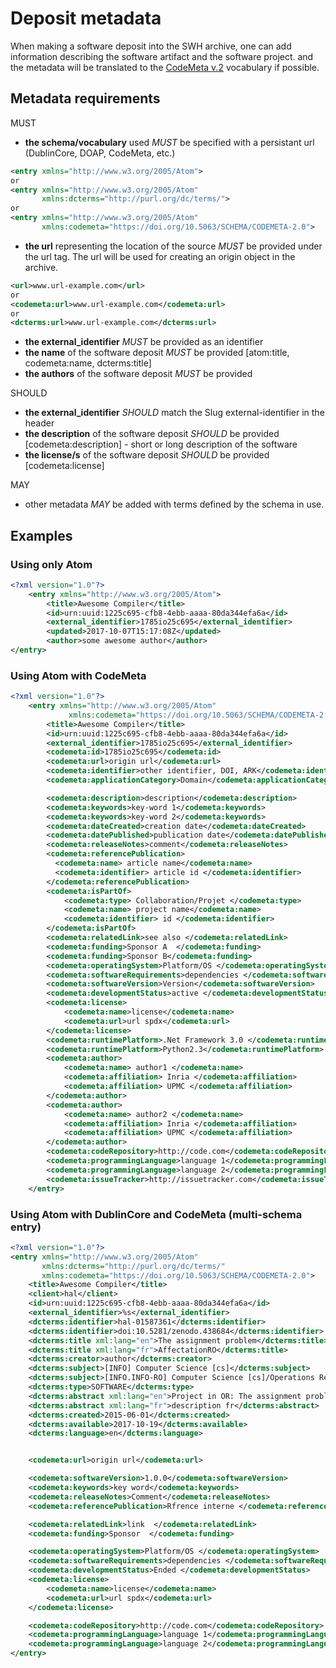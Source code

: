 # Deposit metadata

When making a software deposit into the SWH archive, one can add information
describing the software artifact and the software project.
and the metadata will be translated to the [CodeMeta v.2](https://doi.org/10.5063/SCHEMA/CODEMETA-2.0) vocabulary
if possible.

## Metadata requirements

MUST
- **the schema/vocabulary** used *MUST* be specified with a persistant url
(DublinCore, DOAP, CodeMeta, etc.)
```XML
<entry xmlns="http://www.w3.org/2005/Atom">
or
<entry xmlns="http://www.w3.org/2005/Atom"
       xmlns:dcterms="http://purl.org/dc/terms/">
or
<entry xmlns="http://www.w3.org/2005/Atom"
       xmlns:codemeta="https://doi.org/10.5063/SCHEMA/CODEMETA-2.0">
```
- **the url** representing the location of the source *MUST* be provided
under the url tag. The url will be used for creating an origin object in the
archive.
```XML
<url>www.url-example.com</url>
or
<codemeta:url>www.url-example.com</codemeta:url>
or
<dcterms:url>www.url-example.com</dcterms:url>
```
- **the external_identifier** *MUST* be provided as an identifier
- **the name** of the software deposit *MUST* be provided
[atom:title, codemeta:name, dcterms:title]
- **the authors** of the software deposit *MUST* be provided


SHOULD
- **the external_identifier** *SHOULD* match the Slug external-identifier in
the header
- **the description** of the software deposit *SHOULD* be provided
[codemeta:description] - short or long description of the software
- **the license/s** of the software deposit *SHOULD* be provided
[codemeta:license]


MAY
- other metadata *MAY* be added with terms defined by the schema in use.

## Examples
### Using only Atom
```XML
<?xml version="1.0"?>
    <entry xmlns="http://www.w3.org/2005/Atom">
        <title>Awesome Compiler</title>
        <id>urn:uuid:1225c695-cfb8-4ebb-aaaa-80da344efa6a</id>
        <external_identifier>1785io25c695</external_identifier>
        <updated>2017-10-07T15:17:08Z</updated>
        <author>some awesome author</author>
</entry>
```
### Using Atom with CodeMeta
```XML
<?xml version="1.0"?>
    <entry xmlns="http://www.w3.org/2005/Atom"
             xmlns:codemeta="https://doi.org/10.5063/SCHEMA/CODEMETA-2.0">
        <title>Awesome Compiler</title>
        <id>urn:uuid:1225c695-cfb8-4ebb-aaaa-80da344efa6a</id>
        <external_identifier>1785io25c695</external_identifier>
        <codemeta:id>1785io25c695</codemeta:id>
        <codemeta:url>origin url</codemeta:url>
        <codemeta:identifier>other identifier, DOI, ARK</codemeta:identifier>
        <codemeta:applicationCategory>Domain</codemeta:applicationCategory>

        <codemeta:description>description</codemeta:description>
        <codemeta:keywords>key-word 1</codemeta:keywords>
        <codemeta:keywords>key-word 2</codemeta:keywords>
        <codemeta:dateCreated>creation date</codemeta:dateCreated>
        <codemeta:datePublished>publication date</codemeta:datePublished>
        <codemeta:releaseNotes>comment</codemeta:releaseNotes>
        <codemeta:referencePublication>
          <codemeta:name> article name</codemeta:name>
          <codemeta:identifier> article id </codemeta:identifier>
        </codemeta:referencePublication>
        <codemeta:isPartOf>
            <codemeta:type> Collaboration/Projet </codemeta:type>
            <codemeta:name> project name</codemeta:name>
            <codemeta:identifier> id </codemeta:identifier>
        </codemeta:isPartOf>
        <codemeta:relatedLink>see also </codemeta:relatedLink>
        <codemeta:funding>Sponsor A  </codemeta:funding>
        <codemeta:funding>Sponsor B</codemeta:funding>
        <codemeta:operatingSystem>Platform/OS </codemeta:operatingSystem>
        <codemeta:softwareRequirements>dependencies </codemeta:softwareRequirements>
        <codemeta:softwareVersion>Version</codemeta:softwareVersion>
        <codemeta:developmentStatus>active </codemeta:developmentStatus>
        <codemeta:license>
            <codemeta:name>license</codemeta:name>
            <codemeta:url>url spdx</codemeta:url>
        </codemeta:license>
        <codemeta:runtimePlatform>.Net Framework 3.0 </codemeta:runtimePlatform>
        <codemeta:runtimePlatform>Python2.3</codemeta:runtimePlatform>
        <codemeta:author>
            <codemeta:name> author1 </codemeta:name>
            <codemeta:affiliation> Inria </codemeta:affiliation>
            <codemeta:affiliation> UPMC </codemeta:affiliation>
        </codemeta:author>
        <codemeta:author>
            <codemeta:name> author2 </codemeta:name>
            <codemeta:affiliation> Inria </codemeta:affiliation>
            <codemeta:affiliation> UPMC </codemeta:affiliation>
        </codemeta:author>
        <codemeta:codeRepository>http://code.com</codemeta:codeRepository>
        <codemeta:programmingLanguage>language 1</codemeta:programmingLanguage>
        <codemeta:programmingLanguage>language 2</codemeta:programmingLanguage>
        <codemeta:issueTracker>http://issuetracker.com</codemeta:issueTracker>
    </entry>
```
### Using Atom with DublinCore and CodeMeta (multi-schema entry)
``` XML
<?xml version="1.0"?>
<entry xmlns="http://www.w3.org/2005/Atom"
       xmlns:dcterms="http://purl.org/dc/terms/"
       xmlns:codemeta="https://doi.org/10.5063/SCHEMA/CODEMETA-2.0">
    <title>Awesome Compiler</title>
    <client>hal</client>
    <id>urn:uuid:1225c695-cfb8-4ebb-aaaa-80da344efa6a</id>
    <external_identifier>%s</external_identifier>
    <dcterms:identifier>hal-01587361</dcterms:identifier>
    <dcterms:identifier>doi:10.5281/zenodo.438684</dcterms:identifier>
    <dcterms:title xml:lang="en">The assignment problem</dcterms:title>
    <dcterms:title xml:lang="fr">AffectationRO</dcterms:title>
    <dcterms:creator>author</dcterms:creator>
    <dcterms:subject>[INFO] Computer Science [cs]</dcterms:subject>
    <dcterms:subject>[INFO.INFO-RO] Computer Science [cs]/Operations Research [cs.RO]</dcterms:subject>
    <dcterms:type>SOFTWARE</dcterms:type>
    <dcterms:abstract xml:lang="en">Project in OR: The assignment problemA java implementation for the assignment problem first release</dcterms:abstract>
    <dcterms:abstract xml:lang="fr">description fr</dcterms:abstract>
    <dcterms:created>2015-06-01</dcterms:created>
    <dcterms:available>2017-10-19</dcterms:available>
    <dcterms:language>en</dcterms:language>


    <codemeta:url>origin url</codemeta:url>

    <codemeta:softwareVersion>1.0.0</codemeta:softwareVersion>
    <codemeta:keywords>key word</codemeta:keywords>
    <codemeta:releaseNotes>Comment</codemeta:releaseNotes>
    <codemeta:referencePublication>Rfrence interne </codemeta:referencePublication>

    <codemeta:relatedLink>link  </codemeta:relatedLink>
    <codemeta:funding>Sponsor  </codemeta:funding>

    <codemeta:operatingSystem>Platform/OS </codemeta:operatingSystem>
    <codemeta:softwareRequirements>dependencies </codemeta:softwareRequirements>
    <codemeta:developmentStatus>Ended </codemeta:developmentStatus>
    <codemeta:license>
        <codemeta:name>license</codemeta:name>
        <codemeta:url>url spdx</codemeta:url>
    </codemeta:license>

    <codemeta:codeRepository>http://code.com</codemeta:codeRepository>
    <codemeta:programmingLanguage>language 1</codemeta:programmingLanguage>
    <codemeta:programmingLanguage>language 2</codemeta:programmingLanguage>
</entry>
```
